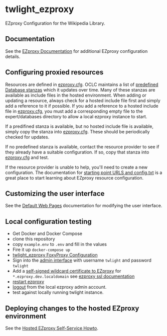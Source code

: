 # twlight_ezproxy

EZproxy Configuration for the Wikipedia Library.

## Documentation

See the [EZproxy Documentation](https://help.oclc.org/Library_Management/EZproxy) for additional EZproxy configuration details.

## Configuring proxied resources

Resources are defined in [ezproxy.cfg](expert/ezproxy.cfg).
OCLC maintains a list of [predefined Database stanzas](https://help.oclc.org/Library_Management/EZproxy/Database_stanzas) which it updates over time.
Many of these stanzas are available as include files in the hosted environment.
When adding or updating a resource, always check for a hosted include file first and simply add a reference to it if possible. 
If you add a reference to a hosted include file in [ezproxy.cfg](expert/ezproxy.cfg), you must add a corresponding empty file to the expert/databases directory to allow a local ezproxy instance to start.

If a predifined stanza is available, but no hosted include file is available, simply copy the stanza into [ezproxy.cfg](expert/ezproxy.cfg). These should be periodically checked for updates.

If no predefined stanza is available, contact the resource provider to see if they already have a suitable configuration. If so, copy that stanza into [ezproxy.cfg](expert/ezproxy.cfg) and test.

If the resource provider is unable to help, you'll need to create a new configuration. The documentation for [starting point URLS and config.txt](https://help.oclc.org/Library_Management/EZproxy/EZproxy_configuration/Starting_point_URLs_and_config_txt) is a great place to start learning about EZproxy resource configuration.

## Customizing the user interface

See the [Default Web Pages](https://help.oclc.org/Library_Management/EZproxy/Manage_EZproxy/Default_web_pages) documentation for modifying the user interface.

## Local configuration testing

  - Get Docker and Docker Compose
  - clone this repository
  - copy `example.env` to `.env` and fill in the values
  - Fire it up `docker-compose up`
  - [twlight_ezproxy FoxyProxy Configuration](docker/twlight_ezproxy_foxyproxy.md)
  - Sign into the [admin interface](http://ezproxy.dev.localdomain:2048/admin) with username `twlight` and password `twlight`
  - Add a [self-signed wildcard certificate to EZproxy](http://ezproxy.dev.localdomain:2048/ssl-new) for `*.ezproxy.dev.localdomain` see [ezproxy ssl documentation](https://help.oclc.org/Library_Management/EZproxy/Secure_your_EZproxy_server/010SSL_configuration)
  - [restart ezproxy](http://ezproxy.dev.localdomain:2048/restart)
  - [logout](http://ezproxy.dev.localdomain:2048/logout) from the local ezproxy admin account.
  - test against locally running twlight instance.

## Deploying changes to the hosted EZproxy environment

See the [Hosted EZproxy Self-Service Howto](https://help.oclc.org/@api/deki/files/4533/Hosted_EZproxy_Self_Service_How_To.pdf).
